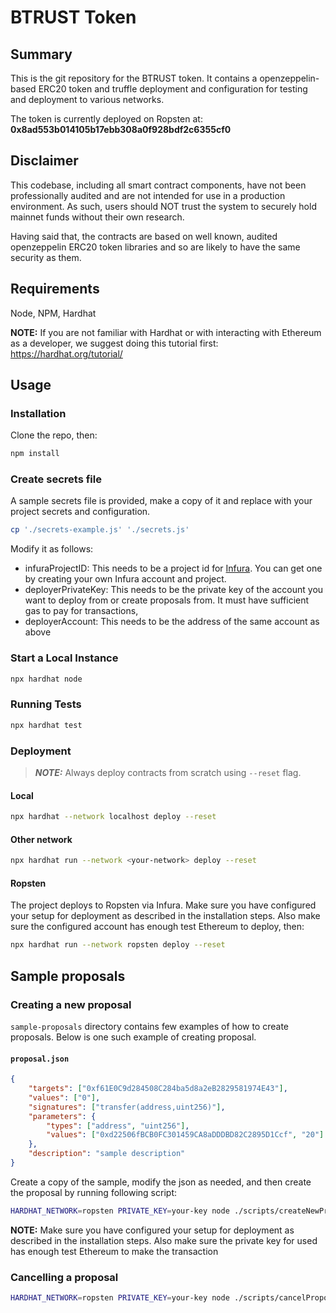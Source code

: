 # BTRUST Token

## Summary

This is the git repository for the BTRUST token. It contains a openzeppelin-based ERC20 token and truffle deployment and configuration for testing and deployment to various networks.

The token is currently deployed on Ropsten at: **0x8ad553b014105b17ebb308a0f928bdf2c6355cf0**

## Disclaimer

This codebase, including all smart contract components, have not been professionally audited and are not intended for use in a production environment. As such, users should NOT trust the system to securely hold mainnet funds without their own research.

Having said that, the contracts are based on well known, audited openzeppelin ERC20 token libraries and so are likely to have the same security as them.

## Requirements

Node, NPM, Hardhat

**NOTE:** If you are not familiar with Hardhat or with interacting with Ethereum as a developer, we suggest doing this tutorial first: https://hardhat.org/tutorial/

## Usage

### Installation

Clone the repo, then:

```bash
npm install
```

### Create secrets file

A sample secrets file is provided, make a copy of it and replace with your project secrets and configuration.

```bash
cp './secrets-example.js' './secrets.js'
```

Modify it as follows:
 - infuraProjectID: This needs to be a project id for [Infura](https://infura.io/). You can get one by creating your own Infura account and project.
 - deployerPrivateKey: This needs to be the private key of the account you want to deploy from or create proposals from. It must have sufficient gas to pay for transactions,
 - deployerAccount: This needs to be the address of the same account as above

### Start a Local Instance

```bash
npx hardhat node
```

### Running Tests

```bash
npx hardhat test
```

### Deployment
> **_NOTE:_**  Always deploy contracts from scratch using `--reset` flag.
#### Local

```bash
npx hardhat --network localhost deploy --reset
```

#### Other network

```bash
npx hardhat run --network <your-network> deploy --reset
```

#### Ropsten

The project deploys to Ropsten via Infura. Make sure you have configured your setup for deployment as described in the installation steps. Also make sure the configured account has enough test Ethereum to deploy, then:

```bash
npx hardhat run --network ropsten deploy --reset
```

## Sample proposals

### Creating a new proposal
`sample-proposals` directory contains few examples of how to create proposals. Below is one such example of creating proposal.

#### **`proposal.json`**
```json
{
    "targets": ["0xf61E0C9d284508C284ba5d8a2eB2829581974E43"],
    "values": ["0"],
    "signatures": ["transfer(address,uint256)"],
    "parameters": {
        "types": ["address", "uint256"],
        "values": ["0xd22506fBCB0FC301459CA8aDDDBD82C2895D1Ccf", "20"]
    },
    "description": "sample description"
}
```

Create a copy of the sample, modify the json as needed, and then create the proposal by running following script:
```bash
HARDHAT_NETWORK=ropsten PRIVATE_KEY=your-key node ./scripts/createNewProposal.js ../modified-proposal.json
```

**NOTE:** Make sure you have configured your setup for deployment as described in the installation steps. Also make sure the private key for used has enough test Ethereum to make the transaction

### Cancelling a proposal
```bash
HARDHAT_NETWORK=ropsten PRIVATE_KEY=your-key node ./scripts/cancelProposal.js PROPOSAL_ID
```

